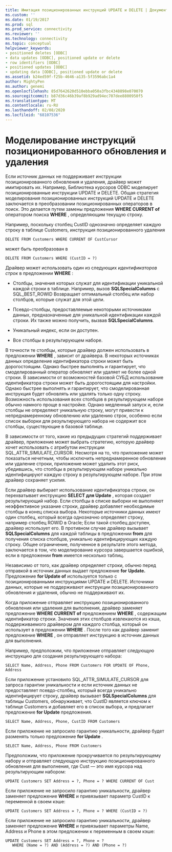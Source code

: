 ```yaml
---
title: Имитация позиционированных инструкций UPDATE и DELETE | Документация Майкрософт
ms.custom: ''
ms.date: 01/19/2017
ms.prod: sql
ms.prod_service: connectivity
ms.reviewer: ''
ms.technology: connectivity
ms.topic: conceptual
helpviewer_keywords:
- positioned deletes [ODBC]
- data updates [ODBC], positioned update or delete
- row identifiers [ODBC]
- positioned updates [ODBC]
- updating data [ODBC], positioned update or delete
ms.assetid: b24ed59f-f25b-4646-a135-5f3596abc1a4
author: MightyPen
ms.author: genemi
ms.openlocfilehash: 85d7642620d510ebba050a3fbc4348898e070070
ms.sourcegitcommit: b87d36c46b39af8b929ad94ec707dee8800950f5
ms.translationtype: MT
ms.contentlocale: ru-RU
ms.lasthandoff: 02/08/2020
ms.locfileid: "68107536"
---
```

# <a name="simulating-positioned-update-and-delete-statements"></a>Моделирование инструкций позиционированного обновления и удаления
Если источник данных не поддерживает инструкции позиционированного обновления и удаления, драйвер может имитировать их. Например, Библиотека курсоров ODBC моделирует позиционированные инструкции UPDATE и DELETE. Общая стратегия моделирования позиционированных инструкций UPDATE и DELETE заключается в преобразовании позиционированных операторов в поиск. Это делается путем замены предложения **WHERE CURRENT of** оператором поиска **WHERE** , определяющим текущую строку.  
  
 Например, поскольку столбец CustID однозначно определяет каждую строку в таблице Customers, инструкция позиционированного удаления  
  
```  
DELETE FROM Customers WHERE CURRENT OF CustCursor  
```  
  
 может быть преобразован в  
  
```  
DELETE FROM Customers WHERE (CustID = ?)  
```  
  
 Драйвер может использовать один из следующих *идентификаторов строк* в предложении **WHERE** :  
  
-   Столбцы, значения которых служат для идентификации уникальной каждой строки в таблице. Например, вызов **SQLSpecialColumns** с SQL_BEST_ROWID Возвращает оптимальный столбец или набор столбцов, которые служат для этой цели.  
  
-   Псевдо-столбцы, предоставляемые некоторыми источниками данных, предназначенные для уникальной идентификации каждой строки. Их также можно получить, вызвав **SQLSpecialColumns**.  
  
-   Уникальный индекс, если он доступен.  
  
-   Все столбцы в результирующем наборе.  
  
 В точности те столбцы, которые драйвер должен использовать в предложении **WHERE** , зависит от драйвера. В некоторых источниках данных определение идентификатора строки может быть дорогостоящим. Однако быстрее выполнять и гарантирует, что смоделированный оператор обновляет или удаляет не более одной строки. В зависимости от возможностей базовой СУБД использование идентификатора строки может быть дорогостоящим для настройки. Однако быстрее выполнять и гарантирует, что смоделированная инструкция будет обновлять или удалять только одну строку. Возможность использования всех столбцов в результирующем наборе обычно намного проще в настройке. Однако медленный запуск и, если столбцы не определяют уникальную строку, могут привести к непреднамеренному обновлению или удалению строк, особенно если список выборки для результирующего набора не содержит все столбцы, существующие в базовой таблице.  
  
 В зависимости от того, какие из предыдущих стратегий поддерживает драйвер, приложение может выбрать стратегию, которую драйвер хочет использовать с атрибутом инструкции SQL_ATTR_SIMULATE_CURSOR. Несмотря на то, что приложение может показаться нечетным, чтобы исключить непреднамеренное обновление или удаление строки, приложение может удалить этот риск, убедившись, что столбцы в результирующем наборе уникально идентифицируют каждую строку в результирующем наборе. При этом драйвер сохраняет усилия.  
  
 Если драйвер выбирает использование идентификатора строки, он перехватывает инструкцию **SELECT для Update** , которая создает результирующий набор. Если столбцы в списке выборки не выполняют неэффективное указание строки, драйвер добавляет необходимые столбцы в конец списка выбора. Некоторые источники данных имеют один столбец, который всегда однозначно определяет строку, например столбец ROWID в Oracle; Если такой столбец доступен, драйвер использует его. В противном случае драйвер вызывает **SQLSpecialColumns** для каждой таблицы в предложении **from** для получения списка столбцов, уникально идентифицирующих каждую строку. Общее ограничение, полученное в результате этого метода, заключается в том, что моделирование курсора завершается ошибкой, если в предложении **from** имеется несколько таблиц.  
  
 Независимо от того, как драйвер определяет строки, обычно перед отправкой в источник данных выдает предложение **for** **Update.** Предложение **for Update of** используется только с позиционированными инструкциями UPDATE и DELETE. Источники данных, которые не поддерживают инструкции позиционированного обновления и удаления, обычно не поддерживают их.  
  
 Когда приложение отправляет инструкцию позиционированного обновления или удаления для выполнения, драйвер заменяет предложение **WHERE CURRENT of** предложением **WHERE** , содержащим идентификатор строки. Значения этих столбцов извлекаются из кэша, поддерживаемого драйвером для каждого столбца, который он использует в предложении **WHERE** . После того как драйвер заменит предложение **WHERE** , он отправляет инструкцию в источник данных для выполнения.  
  
 Например, предположим, что приложение отправляет следующую инструкцию для создания результирующего набора:  
  
```  
SELECT Name, Address, Phone FROM Customers FOR UPDATE OF Phone, Address  
```  
  
 Если приложение установило SQL_ATTR_SIMULATE_CURSOR для запроса гарантии уникальности и если источник данных не предоставляет псевдо-столбец, который всегда уникально идентифицирует строку, драйвер вызывает **SQLSpecialColumns** для таблицы Customers, обнаруживает, что CustID является ключом к таблице Customers и добавляет его в список выбора, и предлагает предложение **for Update** предложения.  
  
```  
SELECT Name, Address, Phone, CustID FROM Customers  
```  
  
 Если приложение не запросило гарантию уникальности, драйвер будет разменять только предложение **for Update** .  
  
```  
SELECT Name, Address, Phone FROM Customers  
```  
  
 Предположим, что приложение прокручивается по результирующему набору и отправляет следующую инструкцию позиционированного обновления для выполнения, где Cust — это имя курсора над результирующим набором:  
  
```  
UPDATE Customers SET Address = ?, Phone = ? WHERE CURRENT OF Cust  
```  
  
 Если приложение не запросило гарантию уникальности, драйвер заменяет предложение **WHERE** и привязывает параметр CustID к переменной в своем кэше:  
  
```  
UPDATE Customers SET Address = ?, Phone = ? WHERE (CustID = ?)  
```  
  
 Если приложение не запросило гарантию уникальности, драйвер заменяет предложение **WHERE** и привязывает параметры Name, Address и Phone в этом предложении к переменным в своем кэше:  
  
```  
UPDATE Customers SET Address = ?, Phone = ?  
   WHERE (Name = ?) AND (Address = ?) AND (Phone = ?)  
```
